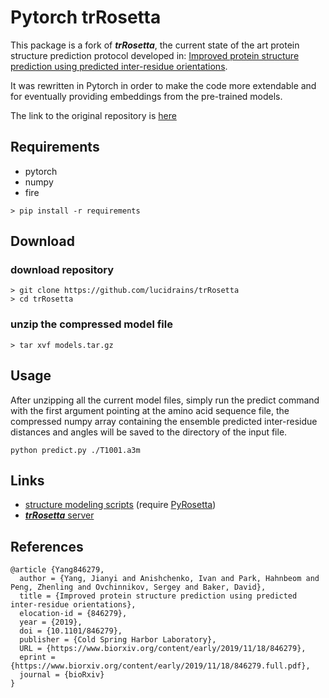 # Pytorch trRosetta

This package is a fork of ***trRosetta***, the current state of the art protein structure prediction protocol developed in: [Improved protein structure prediction using predicted inter-residue orientations](https://www.biorxiv.org/content/10.1101/846279v1). 

It was rewritten in Pytorch in order to make the code more extendable and for eventually providing embeddings from the pre-trained models.

The link to the original repository is [here](https://github.com/gjoni/trRosetta)

## Requirements

- pytorch
- numpy
- fire

`> pip install -r requirements`

## Download

### download repository
```
> git clone https://github.com/lucidrains/trRosetta
> cd trRosetta
```

### unzip the compressed model file
```
> tar xvf models.tar.gz
```

## Usage

After unzipping all the current model files, simply run the predict command with the first argument pointing at the amino acid sequence file, the compressed numpy array containing the ensemble predicted inter-residue distances and angles will be saved to the directory of the input file.

```
python predict.py ./T1001.a3m
```


## Links

- [structure modeling scripts](http://yanglab.nankai.edu.cn/trRosetta/download/) (require [PyRosetta](http://www.pyrosetta.org/))
- [***trRosetta*** server](http://yanglab.nankai.edu.cn/trRosetta/)


## References

```
@article {Yang846279,
  author = {Yang, Jianyi and Anishchenko, Ivan and Park, Hahnbeom and Peng, Zhenling and Ovchinnikov, Sergey and Baker, David},
  title = {Improved protein structure prediction using predicted inter-residue orientations},
  elocation-id = {846279},
  year = {2019},
  doi = {10.1101/846279},
  publisher = {Cold Spring Harbor Laboratory},
  URL = {https://www.biorxiv.org/content/early/2019/11/18/846279},
  eprint = {https://www.biorxiv.org/content/early/2019/11/18/846279.full.pdf},
  journal = {bioRxiv}
}
```